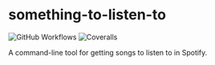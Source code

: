 # something-to-listen-to
![GitHub Workflows](https://img.shields.io/github/checks-status/PureFunctor/something-to-listen-to/main?style=flat-square)
![Coveralls](https://img.shields.io/coveralls/github/Purefunctor/something-to-listen-to/main?style=flat-square)

A command-line tool for getting songs to listen to in Spotify.
